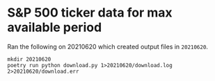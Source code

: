 # S&P 500 ticker data for max available period

Ran the following on 20210620 which created output files in `20210620`.

```
mkdir 20210620
poetry run python download.py 1>20210620/download.log 2>20210620/download.err
```
